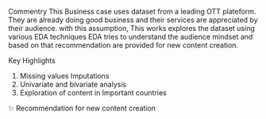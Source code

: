 Commentry
This Business case uses dataset from a leading OTT plateform. They are already doing good business and their services are appreciated by their audience. with this assumption, This works explores the dataset using various EDA techniques 
EDA tries to understand the audience mindset and based on that recommendation are provided for new content creation.

Key Highlights
1. Missing values Imputations
2. Univariate and bivariate analysis
3. Exploration of content in Important countries

✨ Recommendation for new content creation
